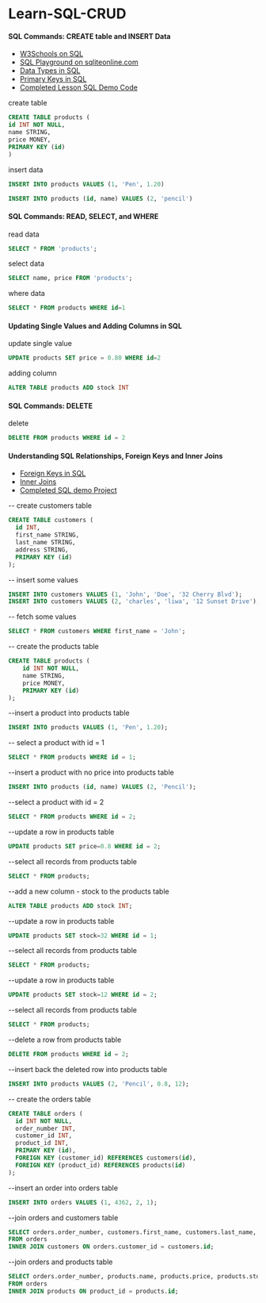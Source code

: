 # Learn-SQL-CRUD

#### SQL Commands: CREATE table and INSERT Data
- [W3Schools on SQL](https://www.w3schools.com/sql/)
- [SQL Playground on sqliteonline.com](https://sqliteonline.com/#fiddle-5bbdbaef7288bo2ajn2wly03)
- [Data Types in SQL](https://www.w3schools.com/sql/sql_datatypes.asp)
- [Primary Keys in SQL](https://www.w3schools.com/sql/sql_primarykey.asp)
- [Completed Lesson SQL Demo Code](https://www.mycompiler.io/view/08q0XDT7TFp)
  
create table
```sql
CREATE TABLE products (
id INT NOT NULL,
name STRING,
price MONEY,
PRIMARY KEY (id)
)
```
insert data
```sql
INSERT INTO products VALUES (1, 'Pen', 1.20)
```
```sql
INSERT INTO products (id, name) VALUES (2, 'pencil')
```

#### SQL Commands: READ, SELECT, and WHERE
read data
```sql
SELECT * FROM 'products';
```
select data
```sql
SELECT name, price FROM 'products';
```
where data
```sql
SELECT * FROM products WHERE id=1
```

#### Updating Single Values and Adding Columns in SQL
update single value
```sql
UPDATE products SET price = 0.80 WHERE id=2
```
adding column
```sql
ALTER TABLE products ADD stock INT
```

#### SQL Commands: DELETE
delete
```sql
DELETE FROM products WHERE id = 2
```

#### Understanding SQL Relationships, Foreign Keys and Inner Joins 
- [Foreign Keys in SQL](https://www.w3schools.com/sql/sql_foreignkey.asp)
- [Inner Joins](https://www.w3schools.com/sql/sql_join_inner.asp)
- [Completed SQL demo Project](https://www.mycompiler.io/view/7ZK5EPwt68f)

-- create customers table
```sql
CREATE TABLE customers (
  id INT,
  first_name STRING,
  last_name STRING,
  address STRING,
  PRIMARY KEY (id)
);
```

-- insert some values
```sql
INSERT INTO customers VALUES (1, 'John', 'Doe', '32 Cherry Blvd');
INSERT INTO customers VALUES (2, 'charles', 'liwa', '12 Sunset Drive');
```

-- fetch some values
```sql
SELECT * FROM customers WHERE first_name = 'John';
```

-- create the products table
```sql
CREATE TABLE products (
    id INT NOT NULL,
    name STRING,
    price MONEY,
    PRIMARY KEY (id)
);
```

--insert a product into products table
```sql
INSERT INTO products VALUES (1, 'Pen', 1.20);
```
-- select a product with id = 1
```sql
SELECT * FROM products WHERE id = 1;
```
--insert a product with no price into products table
```sql
INSERT INTO products (id, name) VALUES (2, 'Pencil');
```
--select a product with id = 2
```sql
SELECT * FROM products WHERE id = 2;
```
--update a row in products table
```sql
UPDATE products SET price=0.8 WHERE id = 2;
```
--select all records from products table
```sql
SELECT * FROM products;
```
--add a new column - stock to the products table
```sql
ALTER TABLE products ADD stock INT;
```
--update a row in products table
```sql
UPDATE products SET stock=32 WHERE id = 1;
```
--select all records from products table
```sql
SELECT * FROM products;
```
--update a row in products table
```sql
UPDATE products SET stock=12 WHERE id = 2;
```
--select all records from products table
```sql
SELECT * FROM products;
```
--delete a row from products table
```sql
DELETE FROM products WHERE id = 2;
```
--insert back the deleted row into products table
```sql
INSERT INTO products VALUES (2, 'Pencil', 0.8, 12);
```
-- create the orders table
```sql
CREATE TABLE orders (
  id INT NOT NULL,
  order_number INT,
  customer_id INT,
  product_id INT,
  PRIMARY KEY (id),
  FOREIGN KEY (customer_id) REFERENCES customers(id),
  FOREIGN KEY (product_id) REFERENCES products(id)
);
```
--insert an order into orders table
```sql
INSERT INTO orders VALUES (1, 4362, 2, 1);
```
--join orders and customers table
```sql
SELECT orders.order_number, customers.first_name, customers.last_name, customers.address
FROM orders
INNER JOIN customers ON orders.customer_id = customers.id;
```
--join orders and products table
```sql
SELECT orders.order_number, products.name, products.price, products.stock
FROM orders
INNER JOIN products ON product_id = products.id;
```
